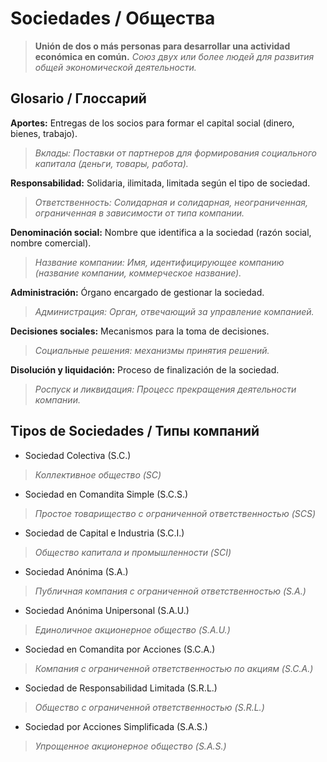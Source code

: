 # Sociedades / Общества
>**Unión de dos o más personas para desarrollar una actividad económica en común.**
>*Союз двух или более людей для развития общей экономической деятельности.*
## Glosario / Глоссарий

**Aportes:** Entregas de los socios para formar el capital social (dinero, bienes, trabajo).  
>*Вклады: Поставки от партнеров для формирования социального капитала (деньги, товары, работа).*

**Responsabilidad:** Solidaria, ilimitada, limitada según el tipo de sociedad.  
>*Ответственность: Солидарная и солидарная, неограниченная, ограниченная в зависимости от типа компании.*

**Denominación social:** Nombre que identifica a la sociedad (razón social, nombre comercial).  
>*Название компании: Имя, идентифицирующее компанию (название компании, коммерческое название).*

**Administración:** Órgano encargado de gestionar la sociedad.  
>*Администрация: Орган, отвечающий за управление компанией.*

**Decisiones sociales:** Mecanismos para la toma de decisiones.  
>*Социальные решения: механизмы принятия решений.*

**Disolución y liquidación:** Proceso de finalización de la sociedad.  
>*Роспуск и ликвидация: Процесс прекращения деятельности компании.*

## Tipos de Sociedades / Типы компаний

- Sociedad Colectiva (S.C.)  
>*Коллективное общество (SC)*
- Sociedad en Comandita Simple (S.C.S.)  
>*Простое товарищество с ограниченной ответственностью (SCS)*
- Sociedad de Capital e Industria (S.C.I.)  
>*Общество капитала и промышленности (SCI)*
- Sociedad Anónima (S.A.)  
>*Публичная компания с ограниченной ответственностью (S.A.)*
- Sociedad Anónima Unipersonal (S.A.U.)  
>*Единоличное акционерное общество (S.A.U.)*
- Sociedad en Comandita por Acciones (S.C.A.)  
>*Компания с ограниченной ответственностью по акциям (S.C.A.)*
- Sociedad de Responsabilidad Limitada (S.R.L.)  
>*Общество с ограниченной ответственностью (S.R.L.)*
- Sociedad por Acciones Simplificada (S.A.S.)  
>*Упрощенное акционерное общество (S.A.S.)*